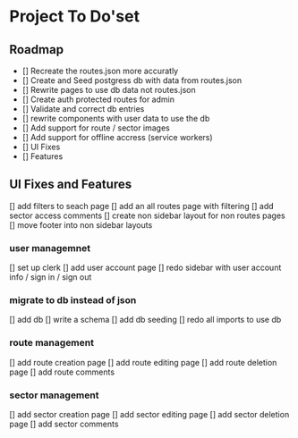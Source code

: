# Project To Do'set

## Roadmap

- [] Recreate the routes.json more accuratly
- [] Create and Seed postgress db with data from routes.json
- [] Rewrite pages to use db data not routes.json
- [] Create auth protected routes for admin
- [] Validate and correct db entries
- [] rewrite components with user data to use the db
- [] Add support for route / sector images
- [] Add support for offline accress (service workers)
- [] UI Fixes
- [] Features

## UI Fixes and Features

[] add filters to seach page
[] add an all routes page with filtering
[] add sector access comments
[] create non sidebar layout for non routes pages
[] move footer into non sidebar layouts

### user managemnet

[] set up clerk
[] add user account page
[] redo sidebar with user account info / sign in / sign out

### migrate to db instead of json

[] add db
[] write a schema
[] add db seeding
[] redo all imports to use db

### route management

[] add route creation page
[] add route editing page
[] add route deletion page
[] add route comments

### sector management

[] add sector creation page
[] add sector editing page
[] add sector deletion page
[] add sector comments
